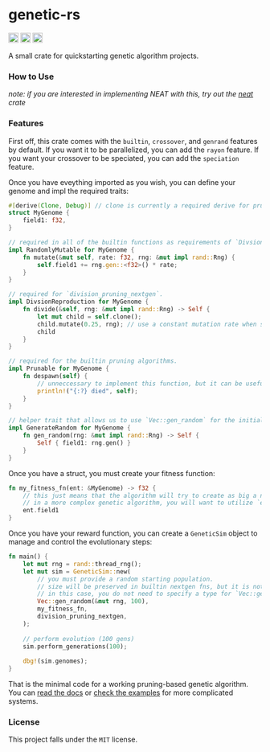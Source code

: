 # genetic-rs

[<img alt="github" src="https://img.shields.io/github/last-commit/inflectrix/genetic-rs" height="20">](https://github.com/inflectrix/genetic-rs)
[<img alt="crates.io" src="https://img.shields.io/crates/d/genetic-rs" height="20">](https://crates.io/crates/genetic-rs)
[<img alt="docs.rs" src="https://img.shields.io/docsrs/genetic-rs" height="20">](https://docs.rs/genetic-rs)

A small crate for quickstarting genetic algorithm projects.

### How to Use
*note: if you are interested in implementing NEAT with this, try out the [neat](https://crates.io/crates/neat) crate*

### Features
First off, this crate comes with the `builtin`, `crossover`, and `genrand` features by default. If you want it to be parallelized, you can add the `rayon` feature. If you want your crossover to be speciated, you can add the `speciation` feature.

Once you have eveything imported as you wish, you can define your genome and impl the required traits:

```rust
#[derive(Clone, Debug)] // clone is currently a required derive for pruning nextgens.
struct MyGenome {
    field1: f32,
}

// required in all of the builtin functions as requirements of `DivsionReproduction` and `CrossoverReproduction`
impl RandomlyMutable for MyGenome {
    fn mutate(&mut self, rate: f32, rng: &mut impl rand::Rng) {
        self.field1 += rng.gen::<f32>() * rate;
    }
}

// required for `division_pruning_nextgen`.
impl DivsionReproduction for MyGenome {
    fn divide(&self, rng: &mut impl rand::Rng) -> Self {
        let mut child = self.clone();
        child.mutate(0.25, rng); // use a constant mutation rate when spawning children in pruning algorithms.
        child
    }
}

// required for the builtin pruning algorithms.
impl Prunable for MyGenome {
    fn despawn(self) {
        // unneccessary to implement this function, but it can be useful for debugging and cleaning up genomes.
        println!("{:?} died", self);
    }
}

// helper trait that allows us to use `Vec::gen_random` for the initial population.
impl GenerateRandom for MyGenome {
    fn gen_random(rng: &mut impl rand::Rng) -> Self {
        Self { field1: rng.gen() }
    }
}
```

Once you have a struct, you must create your fitness function:
```rust
fn my_fitness_fn(ent: &MyGenome) -> f32 {
    // this just means that the algorithm will try to create as big a number as possible due to fitness being directly taken from the field.
    // in a more complex genetic algorithm, you will want to utilize `ent` to test them and generate a reward.
    ent.field1
}
```


Once you have your reward function, you can create a `GeneticSim` object to manage and control the evolutionary steps:

```rust
fn main() {
    let mut rng = rand::thread_rng();
    let mut sim = GeneticSim::new(
        // you must provide a random starting population. 
        // size will be preserved in builtin nextgen fns, but it is not required to keep a constant size if you were to build your own nextgen function.
        // in this case, you do not need to specify a type for `Vec::gen_random` because of the input of `my_fitness_fn`.
        Vec::gen_random(&mut rng, 100),
        my_fitness_fn,
        division_pruning_nextgen,
    );
 
    // perform evolution (100 gens)
    sim.perform_generations(100);
 
    dbg!(sim.genomes);
}
```

That is the minimal code for a working pruning-based genetic algorithm. You can [read the docs](https://docs.rs/genetic-rs) or [check the examples](/genetic-rs/examples/) for more complicated systems.

### License
This project falls under the `MIT` license.
